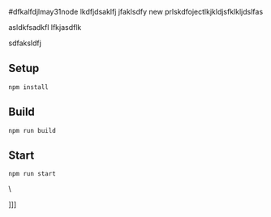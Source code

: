 #dfkalfdjlmay31node
lkdfjdsaklfj
jfaklsdfy new prlskdfojectlkjkldjsfklkljdslfas

asldkfsadkfl
lfkjasdflk


sdfaksldfj



## Setup


`npm install`

## Build

`npm run build`

## Start

`npm run start`










\





]]]

